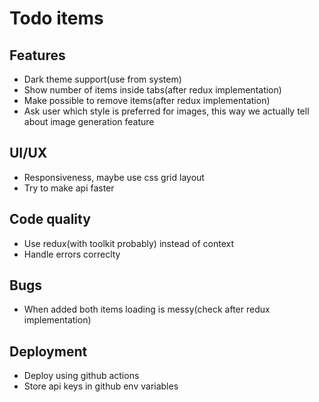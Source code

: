 # Todo items

## Features
* Dark theme support(use from system)
* Show number of items inside tabs(after redux implementation)
* Make possible to remove items(after redux implementation)
* Ask user which style is preferred for images, this way we actually tell about image generation feature

## UI/UX
* Responsiveness, maybe use css grid layout
* Try to make api faster

## Code quality
* Use redux(with toolkit probably) instead of context
* Handle errors correclty

## Bugs
* When added both items loading is messy(check after redux implementation)

## Deployment
* Deploy using github actions
* Store api keys in github env variables